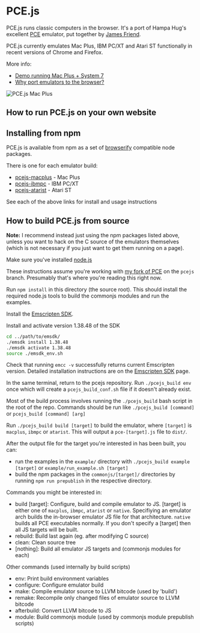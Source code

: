 # PCE.js

PCE.js runs classic computers in the browser. It's a port of Hampa Hug's excellent [PCE](http://www.hampa.ch/pce/) emulator, put together by [James Friend](https://jamesfriend.com.au/).

PCE.js currently emulates Mac Plus, IBM PC/XT and Atari ST functionally in recent versions of Chrome and Firefox.

More info: 

- [Demo running Mac Plus + System 7](https://jamesfriend.com.au/pce-js/) 
- [Why port emulators to the browser?](https://jamesfriend.com.au/why-port-emulators-browser)

![PCE.js Mac Plus](https://jamesfriend.com.au/files/pcejs.png)

## How to run PCE.js on your own website



## Installing from npm

PCE.js is available from npm as a set of [browserify](http://github.com/substack/node-browserify) compatible node packages.

There is one for each emulator build:
- [pcejs-macplus](http://npmjs.org/package/pcejs-macplus) - Mac Plus
- [pcejs-ibmpc](http://npmjs.org/package/pcejs-ibmpc) - IBM PC/XT
- [pcejs-atarist](http://npmjs.org/package/pcejs-atarist) - Atari ST

See each of the above links for install and usage instructions

## How to build PCE.js from source

**Note:** I recommend instead just using the npm packages listed above, unless you want to hack on the C source of the emulators themselves (which is not necessary if you just want to get them running on a page).

Make sure you've installed [node.js](http://nodejs.org/download/)

These instructions assume you're working with [my fork of PCE](https://github.com/jsdf/pce) on the 
`pcejs` branch. Presumably that's where you're reading this right now.

Run `npm install` in this directory (the source root). This should install the 
required node.js tools to build the commonjs modules and run the examples.

Install the [Emscripten SDK](https://kripken.github.io/emscripten-site/docs/getting_started/downloads.html).

Install and activate version 1.38.48 of the SDK

```bash
cd ../path/to/emsdk/
./emsdk install 1.38.48
./emsdk activate 1.38.48
source ./emsdk_env.sh

```

Check that running `emcc -v` successfully returns current Emscripten version.
Detailed installation instructions are on the [Emscripten SDK](https://kripken.github.io/emscripten-site/docs/getting_started/downloads.html) page.

In the same terminal, return to the pcejs repository. Run `./pcejs_build env` once which will create a `pcejs_build_conf.sh` file if it 
doesn't already exist. 

Most of the build process involves running the `./pcejs_build` bash script in the 
root of the repo. Commands should be run like `./pcejs_build [command]` or `pcejs_build [command] [arg]`

Run `./pcejs_build build [target]` to build the emulator, where `[target]` is `macplus`, 
`ibmpc` or `atarist`. This will output a `pce-[target].js` file to `dist/`.

After the output file for the target you're interested in has been built, you can:
- run the examples in the `example/` directory with `./pcejs_build example [target]` or `example/run_example.sh [target]`
- build the npm packages in the `commonjs/[target]/` directories by running 
  `npm run prepublish` in the respective directory.

Commands you might be interested in:

- build [target]: Configure, build and compile emulator to JS. [target] is either 
  one of `macplus`, `ibmpc`, `atarist` or `native`. Specifiying an emulator arch 
  builds the in-browser emulator JS file for that architecture. `native` builds 
  all PCE executables normally. If you don't specify a [target] then all JS 
  targets will be built.
- rebuild: Build last again (eg. after modifying C source)
- clean: Clean source tree
- [nothing]: Build all emulator JS targets and (commonjs modules for each)

Other commands (used internally by build scripts)

- env: Print build environment variables
- configure: Configure emulator build
- make: Compile emulator source to LLVM bitcode (used by 'build')
- remake: Recompile only changed files of emulator source to LLVM bitcode
- afterbuild: Convert LLVM bitcode to JS
- module: Build commonjs module (used by commonjs module prepublish scripts)






